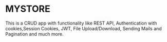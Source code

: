 # MYSTORE
This is a CRUD app with functionality like REST API, Authentication with cookies,Session Cookies, JWT, File Upload/Download, Sending Mails and Pagination and much more.
